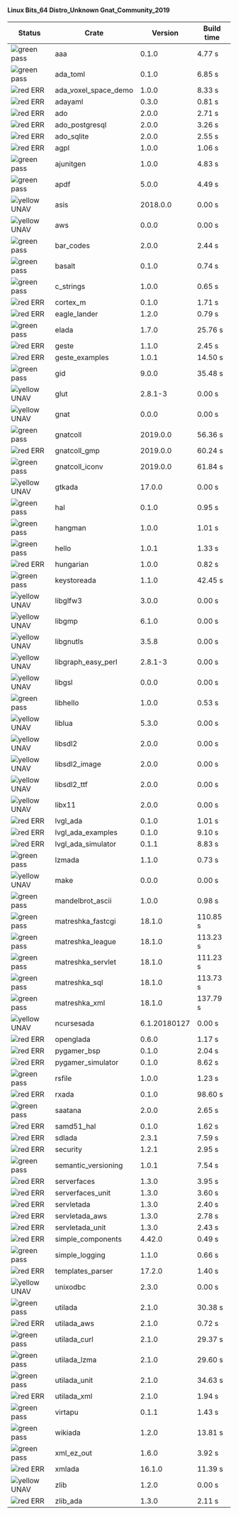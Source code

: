 #### Linux Bits_64 Distro_Unknown Gnat_Community_2019

| Status | Crate | Version | Build time |
| --- | --- | --- | --- |
|![green](https://placehold.it/8/00aa00/000000?text=+) pass | aaa | 0.1.0 |  4.77 s |
|![green](https://placehold.it/8/00aa00/000000?text=+) pass | ada_toml | 0.1.0 |  6.85 s |
|![red](https://placehold.it/8/ff0000/000000?text=+) ERR  | ada_voxel_space_demo | 1.0.0 |  8.33 s |
|![red](https://placehold.it/8/ff0000/000000?text=+) ERR  | adayaml | 0.3.0 |  0.81 s |
|![red](https://placehold.it/8/ff0000/000000?text=+) ERR  | ado | 2.0.0 |  2.71 s |
|![red](https://placehold.it/8/ff0000/000000?text=+) ERR  | ado_postgresql | 2.0.0 |  3.26 s |
|![red](https://placehold.it/8/ff0000/000000?text=+) ERR  | ado_sqlite | 2.0.0 |  2.55 s |
|![red](https://placehold.it/8/ff0000/000000?text=+) ERR  | agpl | 1.0.0 |  1.06 s |
|![green](https://placehold.it/8/00aa00/000000?text=+) pass | ajunitgen | 1.0.0 |  4.83 s |
|![green](https://placehold.it/8/00aa00/000000?text=+) pass | apdf | 5.0.0 |  4.49 s |
|![yellow](https://placehold.it/8/ffbb00/000000?text=+) UNAV | asis | 2018.0.0 |  0.00 s |
|![yellow](https://placehold.it/8/ffbb00/000000?text=+) UNAV | aws | 0.0.0 |  0.00 s |
|![green](https://placehold.it/8/00aa00/000000?text=+) pass | bar_codes | 2.0.0 |  2.44 s |
|![green](https://placehold.it/8/00aa00/000000?text=+) pass | basalt | 0.1.0 |  0.74 s |
|![green](https://placehold.it/8/00aa00/000000?text=+) pass | c_strings | 1.0.0 |  0.65 s |
|![red](https://placehold.it/8/ff0000/000000?text=+) ERR  | cortex_m | 0.1.0 |  1.71 s |
|![red](https://placehold.it/8/ff0000/000000?text=+) ERR  | eagle_lander | 1.2.0 |  0.79 s |
|![green](https://placehold.it/8/00aa00/000000?text=+) pass | elada | 1.7.0 |  25.76 s |
|![red](https://placehold.it/8/ff0000/000000?text=+) ERR  | geste | 1.1.0 |  2.45 s |
|![red](https://placehold.it/8/ff0000/000000?text=+) ERR  | geste_examples | 1.0.1 |  14.50 s |
|![green](https://placehold.it/8/00aa00/000000?text=+) pass | gid | 9.0.0 |  35.48 s |
|![yellow](https://placehold.it/8/ffbb00/000000?text=+) UNAV | glut | 2.8.1-3 |  0.00 s |
|![yellow](https://placehold.it/8/ffbb00/000000?text=+) UNAV | gnat | 0.0.0 |  0.00 s |
|![green](https://placehold.it/8/00aa00/000000?text=+) pass | gnatcoll | 2019.0.0 |  56.36 s |
|![red](https://placehold.it/8/ff0000/000000?text=+) ERR  | gnatcoll_gmp | 2019.0.0 |  60.24 s |
|![green](https://placehold.it/8/00aa00/000000?text=+) pass | gnatcoll_iconv | 2019.0.0 |  61.84 s |
|![yellow](https://placehold.it/8/ffbb00/000000?text=+) UNAV | gtkada | 17.0.0 |  0.00 s |
|![green](https://placehold.it/8/00aa00/000000?text=+) pass | hal | 0.1.0 |  0.95 s |
|![green](https://placehold.it/8/00aa00/000000?text=+) pass | hangman | 1.0.0 |  1.01 s |
|![green](https://placehold.it/8/00aa00/000000?text=+) pass | hello | 1.0.1 |  1.33 s |
|![red](https://placehold.it/8/ff0000/000000?text=+) ERR  | hungarian | 1.0.0 |  0.82 s |
|![green](https://placehold.it/8/00aa00/000000?text=+) pass | keystoreada | 1.1.0 |  42.45 s |
|![yellow](https://placehold.it/8/ffbb00/000000?text=+) UNAV | libglfw3 | 3.0.0 |  0.00 s |
|![yellow](https://placehold.it/8/ffbb00/000000?text=+) UNAV | libgmp | 6.1.0 |  0.00 s |
|![yellow](https://placehold.it/8/ffbb00/000000?text=+) UNAV | libgnutls | 3.5.8 |  0.00 s |
|![yellow](https://placehold.it/8/ffbb00/000000?text=+) UNAV | libgraph_easy_perl | 2.8.1-3 |  0.00 s |
|![yellow](https://placehold.it/8/ffbb00/000000?text=+) UNAV | libgsl | 0.0.0 |  0.00 s |
|![green](https://placehold.it/8/00aa00/000000?text=+) pass | libhello | 1.0.0 |  0.53 s |
|![yellow](https://placehold.it/8/ffbb00/000000?text=+) UNAV | liblua | 5.3.0 |  0.00 s |
|![yellow](https://placehold.it/8/ffbb00/000000?text=+) UNAV | libsdl2 | 2.0.0 |  0.00 s |
|![yellow](https://placehold.it/8/ffbb00/000000?text=+) UNAV | libsdl2_image | 2.0.0 |  0.00 s |
|![yellow](https://placehold.it/8/ffbb00/000000?text=+) UNAV | libsdl2_ttf | 2.0.0 |  0.00 s |
|![yellow](https://placehold.it/8/ffbb00/000000?text=+) UNAV | libx11 | 2.0.0 |  0.00 s |
|![red](https://placehold.it/8/ff0000/000000?text=+) ERR  | lvgl_ada | 0.1.0 |  1.01 s |
|![red](https://placehold.it/8/ff0000/000000?text=+) ERR  | lvgl_ada_examples | 0.1.0 |  9.10 s |
|![red](https://placehold.it/8/ff0000/000000?text=+) ERR  | lvgl_ada_simulator | 0.1.1 |  8.83 s |
|![green](https://placehold.it/8/00aa00/000000?text=+) pass | lzmada | 1.1.0 |  0.73 s |
|![yellow](https://placehold.it/8/ffbb00/000000?text=+) UNAV | make | 0.0.0 |  0.00 s |
|![green](https://placehold.it/8/00aa00/000000?text=+) pass | mandelbrot_ascii | 1.0.0 |  0.98 s |
|![green](https://placehold.it/8/00aa00/000000?text=+) pass | matreshka_fastcgi | 18.1.0 |  110.85 s |
|![green](https://placehold.it/8/00aa00/000000?text=+) pass | matreshka_league | 18.1.0 |  113.23 s |
|![green](https://placehold.it/8/00aa00/000000?text=+) pass | matreshka_servlet | 18.1.0 |  111.23 s |
|![green](https://placehold.it/8/00aa00/000000?text=+) pass | matreshka_sql | 18.1.0 |  113.73 s |
|![green](https://placehold.it/8/00aa00/000000?text=+) pass | matreshka_xml | 18.1.0 |  137.79 s |
|![yellow](https://placehold.it/8/ffbb00/000000?text=+) UNAV | ncursesada | 6.1.20180127 |  0.00 s |
|![red](https://placehold.it/8/ff0000/000000?text=+) ERR  | openglada | 0.6.0 |  1.17 s |
|![red](https://placehold.it/8/ff0000/000000?text=+) ERR  | pygamer_bsp | 0.1.0 |  2.04 s |
|![red](https://placehold.it/8/ff0000/000000?text=+) ERR  | pygamer_simulator | 0.1.0 |  8.62 s |
|![green](https://placehold.it/8/00aa00/000000?text=+) pass | rsfile | 1.0.0 |  1.23 s |
|![red](https://placehold.it/8/ff0000/000000?text=+) ERR  | rxada | 0.1.0 |  98.60 s |
|![green](https://placehold.it/8/00aa00/000000?text=+) pass | saatana | 2.0.0 |  2.65 s |
|![red](https://placehold.it/8/ff0000/000000?text=+) ERR  | samd51_hal | 0.1.0 |  1.62 s |
|![red](https://placehold.it/8/ff0000/000000?text=+) ERR  | sdlada | 2.3.1 |  7.59 s |
|![red](https://placehold.it/8/ff0000/000000?text=+) ERR  | security | 1.2.1 |  2.95 s |
|![green](https://placehold.it/8/00aa00/000000?text=+) pass | semantic_versioning | 1.0.1 |  7.54 s |
|![red](https://placehold.it/8/ff0000/000000?text=+) ERR  | serverfaces | 1.3.0 |  3.95 s |
|![red](https://placehold.it/8/ff0000/000000?text=+) ERR  | serverfaces_unit | 1.3.0 |  3.60 s |
|![red](https://placehold.it/8/ff0000/000000?text=+) ERR  | servletada | 1.3.0 |  2.40 s |
|![red](https://placehold.it/8/ff0000/000000?text=+) ERR  | servletada_aws | 1.3.0 |  2.78 s |
|![red](https://placehold.it/8/ff0000/000000?text=+) ERR  | servletada_unit | 1.3.0 |  2.43 s |
|![red](https://placehold.it/8/ff0000/000000?text=+) ERR  | simple_components | 4.42.0 |  0.49 s |
|![green](https://placehold.it/8/00aa00/000000?text=+) pass | simple_logging | 1.1.0 |  0.66 s |
|![red](https://placehold.it/8/ff0000/000000?text=+) ERR  | templates_parser | 17.2.0 |  1.40 s |
|![yellow](https://placehold.it/8/ffbb00/000000?text=+) UNAV | unixodbc | 2.3.0 |  0.00 s |
|![green](https://placehold.it/8/00aa00/000000?text=+) pass | utilada | 2.1.0 |  30.38 s |
|![red](https://placehold.it/8/ff0000/000000?text=+) ERR  | utilada_aws | 2.1.0 |  0.72 s |
|![green](https://placehold.it/8/00aa00/000000?text=+) pass | utilada_curl | 2.1.0 |  29.37 s |
|![green](https://placehold.it/8/00aa00/000000?text=+) pass | utilada_lzma | 2.1.0 |  29.60 s |
|![green](https://placehold.it/8/00aa00/000000?text=+) pass | utilada_unit | 2.1.0 |  34.63 s |
|![red](https://placehold.it/8/ff0000/000000?text=+) ERR  | utilada_xml | 2.1.0 |  1.94 s |
|![green](https://placehold.it/8/00aa00/000000?text=+) pass | virtapu | 0.1.1 |  1.43 s |
|![green](https://placehold.it/8/00aa00/000000?text=+) pass | wikiada | 1.2.0 |  13.81 s |
|![green](https://placehold.it/8/00aa00/000000?text=+) pass | xml_ez_out | 1.6.0 |  3.92 s |
|![red](https://placehold.it/8/ff0000/000000?text=+) ERR  | xmlada | 16.1.0 |  11.39 s |
|![yellow](https://placehold.it/8/ffbb00/000000?text=+) UNAV | zlib | 1.2.0 |  0.00 s |
|![red](https://placehold.it/8/ff0000/000000?text=+) ERR  | zlib_ada | 1.3.0 |  2.11 s |
